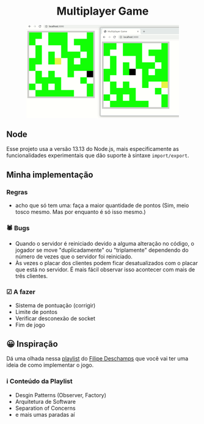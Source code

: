 <h1 align="center">Multiplayer Game</h1>

<p align="center">
  <img align="center" src="/.github/multiplayer-game.gif" alt="multiplayer game gif" width="400">
</p>


## Node
Esse projeto usa a versão 13.13 do Node.js, mais especificamente as funcionalidades experimentais que dão suporte à sintaxe `import/export`.

## Minha implementação

### Regras
- acho que só tem uma: faça a maior quantidade de pontos
(Sim, meio tosco mesmo. Mas por enquanto é só isso mesmo.)

### 🕷 Bugs
- Quando o servidor é reiniciado devido a alguma alteração no código, o jogador se move "duplicadamente" ou "triplamente" dependendo do número de vezes que o servidor foi reiniciado.
- Às vezes o placar dos clientes podem ficar desatualizados com o placar que está no servidor. É mais fácil observar isso acontecer com mais de três clientes.


### ☑ A fazer
- Sistema de pontuação (corrigir)
- Limite de pontos
- Verificar desconexão de socket
- Fim de jogo


## 😀 Inspiração
Dá uma olhada nessa [playlist](https://www.youtube.com/watch?v=0sTfIZvjYJk&list=PLMdYygf53DP5SVQQrkKCVWDS0TwYLVitL) do [Filipe Deschamps](https://github.com/filipedeschamps/meu-primeiro-jogo-multiplayer) que você vai ter uma ideia de como implementar o jogo.


### ℹ Conteúdo da Playlist
- Desgin Patterns (Observer, Factory)
- Arquitetura de Software
- Separation of Concerns
- e mais umas paradas aí
